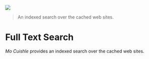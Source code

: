 ![](images/welcome-search.png)

> An indexed search over the cached web sites.

# Full Text Search

*Mo Cuishle* provides an indexed search over the cached web sites.
